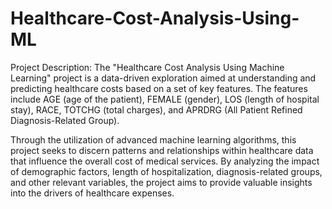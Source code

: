 # Healthcare-Cost-Analysis-Using-ML



Project Description:
The "Healthcare Cost Analysis Using Machine Learning" project is a data-driven exploration aimed at understanding and predicting healthcare costs based on a set of key features. The features include AGE (age of the patient), FEMALE (gender), LOS (length of hospital stay), RACE, TOTCHG (total charges), and APRDRG (All Patient Refined Diagnosis-Related Group).

Through the utilization of advanced machine learning algorithms, this project seeks to discern patterns and relationships within healthcare data that influence the overall cost of medical services. By analyzing the impact of demographic factors, length of hospitalization, diagnosis-related groups, and other relevant variables, the project aims to provide valuable insights into the drivers of healthcare expenses.

